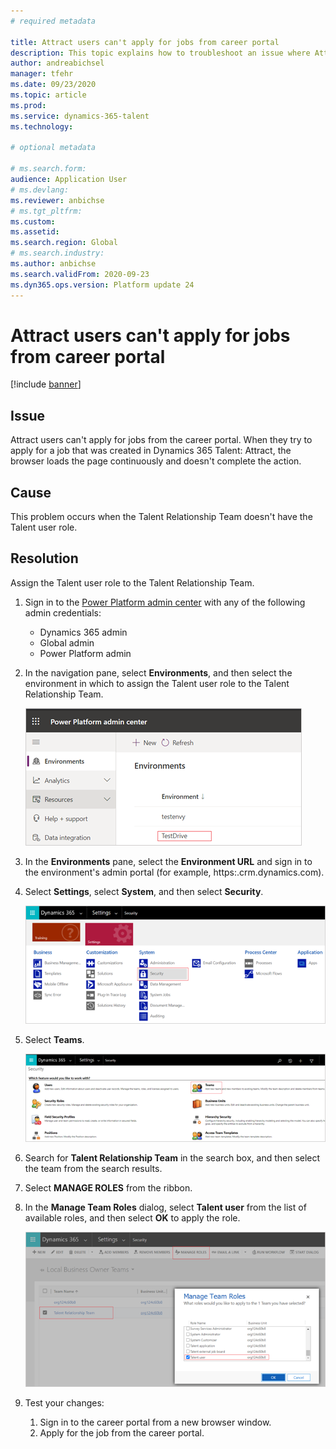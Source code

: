 ```yaml
---
# required metadata

title: Attract users can't apply for jobs from career portal
description: This topic explains how to troubleshoot an issue where Attract users can't apply for jobs from the career portal.
author: andreabichsel
manager: tfehr
ms.date: 09/23/2020
ms.topic: article
ms.prod: 
ms.service: dynamics-365-talent
ms.technology: 

# optional metadata

# ms.search.form: 
audience: Application User
# ms.devlang: 
ms.reviewer: anbichse
# ms.tgt_pltfrm: 
ms.custom: 
ms.assetid: 
ms.search.region: Global
# ms.search.industry: 
ms.author: anbichse
ms.search.validFrom: 2020-09-23
ms.dyn365.ops.version: Platform update 24
---
```


# Attract users can't apply for jobs from career portal

[!include [banner](includes/banner.md)]

## Issue

Attract users can't apply for jobs from the career portal. When they try to apply for a job that was created in Dynamics 365 Talent: Attract, the browser loads the page continuously and doesn't complete the action.

## Cause

This problem occurs when the Talent Relationship Team doesn't have the Talent user role.

## Resolution

Assign the Talent user role to the Talent Relationship Team.

1. Sign in to the [Power Platform admin center](https://admin.powerplatform.microsoft.com) with any of the following admin credentials:

   - Dynamics 365 admin
   - Global admin
   - Power Platform admin

2. In the navigation pane, select **Environments**, and then select the environment in which to assign the Talent user role to the Talent Relationship Team.

   ![Select environment](./media/attract-troubleshoot-career-portal-select-environment.png)

3. In the **Environments** pane, select the **Environment URL** and sign in to the environment's admin portal (for example, https:<orgname>.crm.dynamics.com).

4. Select **Settings**, select **System**, and then select **Security**.

   ![Navigate to Security](./media/attract-troubleshoot-career-portal-security.png)

5. Select **Teams**.

   ![Select Teams](./media/attract-troubleshoot-career-portal-security-teams.png)

6. Search for **Talent Relationship Team** in the search box, and then select the team from the search results.

7. Select **MANAGE ROLES** from the ribbon.

8. In the **Manage Team Roles** dialog, select **Talent user** from the list of available roles, and then select **OK** to apply the role.

   ![Apply role](./media/attract-troubleshoot-career-portal-apply-role.png)

9. Test your changes:

   1. Sign in to the career portal from a new browser window.
   2. Apply for the job from the career portal. 